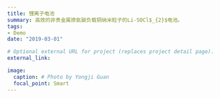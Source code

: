 ```yaml
---
title: 锂离子电池
summary: 高效的非贵金属掺氮碳负载铜纳米粒子的Li-SOCl$_{2}$电池。
tags:
- Demo
date: "2019-03-01"

# Optional external URL for project (replaces project detail page).
external_link: 

image:
  caption: # Photo by Yongji Guan
  focal_point: Smart
---
```


